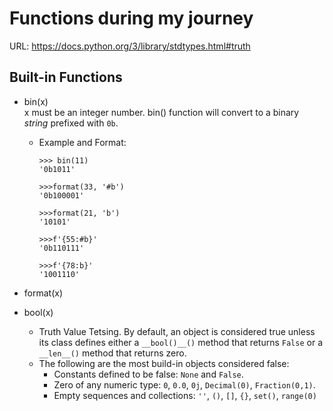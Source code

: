 # Functions during my journey
URL: https://docs.python.org/3/library/stdtypes.html#truth

## Built-in Functions

- bin(x)   
  x must be an integer number. bin() function will convert to a binary *string* prefixed with `0b`.  
  
   - Example and Format:  
     ```
     >>> bin(11)  
     '0b1011'
     ```

     ```
     >>>format(33, '#b')
     '0b100001'
     ```

     ```
     >>>format(21, 'b')
     '10101'
     ```

     ```
     >>>f'{55:#b}'
     '0b110111'
     ```

     ```
     >>>f'{78:b}'
     '1001110'

- format(x)  
  

- bool(x)  
  - Truth Value Tetsing. By default, an object is considered true unless its class defines either a `__bool()__()` method that returns `False` or a `__len__()` method that returns zero.  
  - The following are the most build-in objects considered false:  
    - Constants defined to be false: `None` and `False`.  
    - Zero of any numeric type: `0`, `0.0`, `0j`, `Decimal(0)`, `Fraction(0,1)`.  
    - Empty sequences and collections: `''`, `()`, `[]`, `{}`, `set()`, `range(0)`  
